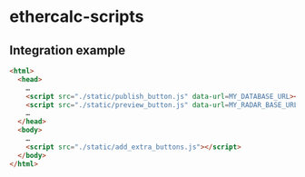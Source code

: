 # ethercalc-scripts

## Integration example
```html
<html>
  <head>
    …
    <script src="./static/publish_button.js" data-url=MY_DATABASE_URL></script>
    <script src="./static/preview_button.js" data-url=MY_RADAR_BASE_URL ></script>
    …
  </head>
  <body>
    …
    <script src="./static/add_extra_buttons.js"></script>
  </body>
</html>
```
